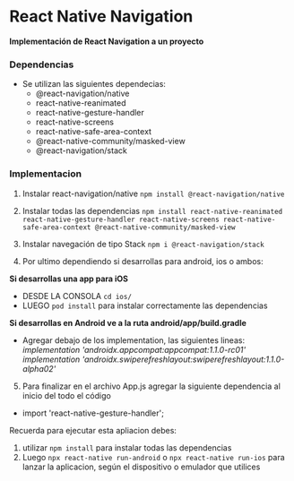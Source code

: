 # React Native Navigation

**Implementación de React Navigation a un proyecto**

### Dependencias
- Se utilizan las siguientes dependecias:
    - @react-navigation/native
    - react-native-reanimated 
    - react-native-gesture-handler 
    - react-native-screens 
    - react-native-safe-area-context 
    - @react-native-community/masked-view
    - @react-navigation/stack

### Implementacion

1. Instalar react-navigation/native
``npm install @react-navigation/native``

2. Instalar todas las dependencias
``npm install react-native-reanimated react-native-gesture-handler react-native-screens react-native-safe-area-context @react-native-community/masked-view``

3. Instalar navegación de tipo Stack
``npm i @react-navigation/stack``

4. Por ultimo dependiendo si desarrollas para android, ios o ambos: 

**Si desarrollas una app para iOS**
- DESDE LA CONSOLA ``cd ios/``
- LUEGO ``pod install`` para instalar correctamente las dependencias

**Si desarrollas en Android ve a la ruta android/app/build.gradle**
- Agregar debajo de los implementation, las siguientes lineas:
*implementation 'androidx.appcompat:appcompat:1.1.0-rc01'*
*implementation 'androidx.swiperefreshlayout:swiperefreshlayout:1.1.0-alpha02'*

5. Para finalizar en el archivo App.js agregar la siguiente dependencia al inicio del todo el código
- import 'react-native-gesture-handler';



Recuerda para ejecutar esta apliacion debes:
1. utilizar ```npm install``` para instalar todas las dependencias
2. Luego ```npx react-native run-android``` o ```npx react-native run-ios``` para lanzar la aplicacion, según el dispositivo o emulador que utilices

